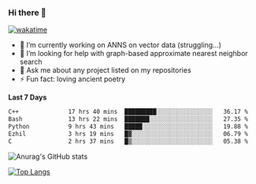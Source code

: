 ### Hi there 👋

[![wakatime](https://wakatime.com/badge/user/8906da98-c623-4aff-ac00-99cb42e09b38.svg)](https://wakatime.com/@8906da98-c623-4aff-ac00-99cb42e09b38)

- 🔭 I’m currently working on ANNS on vector data (struggling...)
- 🤔 I’m looking for help with graph-based approximate nearest neighbor search
- 💬 Ask me about any project listed on my repositories
- ⚡ Fun fact: loving ancient poetry


**Last 7 Days**
<!--START_SECTION:waka-->

```txt
C++              17 hrs 40 mins  █████████░░░░░░░░░░░░░░░░   36.17 %
Bash             13 hrs 22 mins  ███████░░░░░░░░░░░░░░░░░░   27.35 %
Python           9 hrs 43 mins   █████░░░░░░░░░░░░░░░░░░░░   19.88 %
Ezhil            3 hrs 19 mins   █▓░░░░░░░░░░░░░░░░░░░░░░░   06.79 %
C                2 hrs 37 mins   █▒░░░░░░░░░░░░░░░░░░░░░░░   05.38 %
```

<!--END_SECTION:waka-->

![Anurag's GitHub stats](https://github-readme-stats.vercel.app/api?username=matchyc&count_private=true&show_icons=true&theme=vue)

[![Top Langs](https://github-readme-stats.vercel.app/api/top-langs/?username=matchyc&langs_count=4&&hide=perl,raku,html,javascript,shell,roff,prolog)](https://github.com/anuraghazra/github-readme-stats)

